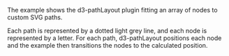 The example shows the d3-pathLayout plugin fitting an array of nodes to custom SVG paths.

Each path is represented by a dotted light grey line, and each node is represented by a letter. For each path, d3-pathLayout positions each node and the example then transitions the nodes to the calculated position.
